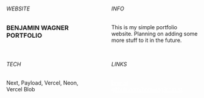 <div style="display: grid; grid-column-gap: 48px; grid-row-gap: 12px; grid-template-columns: repeat(2, 1fr);">
    <div>
        <h6>WEBSITE</h6>
        <h3>BENJAMIN WAGNER PORTFOLIO</h3>
    </div>
    <div>
        <h6>INFO</h6>
        <p>
        This is my simple portfolio website. Planning on adding some more stuff to it in the future.</p>
    </div>
    <div>
        <h6>TECH</h6>
        <p>Next, Payload, Vercel, Neon, Vercel Blob</p>
    </div>
    <div>
        <h6>LINKS</h6>
        <p>
            <a href="https://bnm.st" style="color: #fff; text-decoration: underline;">bnm.st</a>
            <br />
            <a href="https://github.com/bnmwag/bnm.st" style="color: #fff; text-decoration: underline;">github.com/bnmwag/bnm.st</a>
        </p>
    </div>
</div>